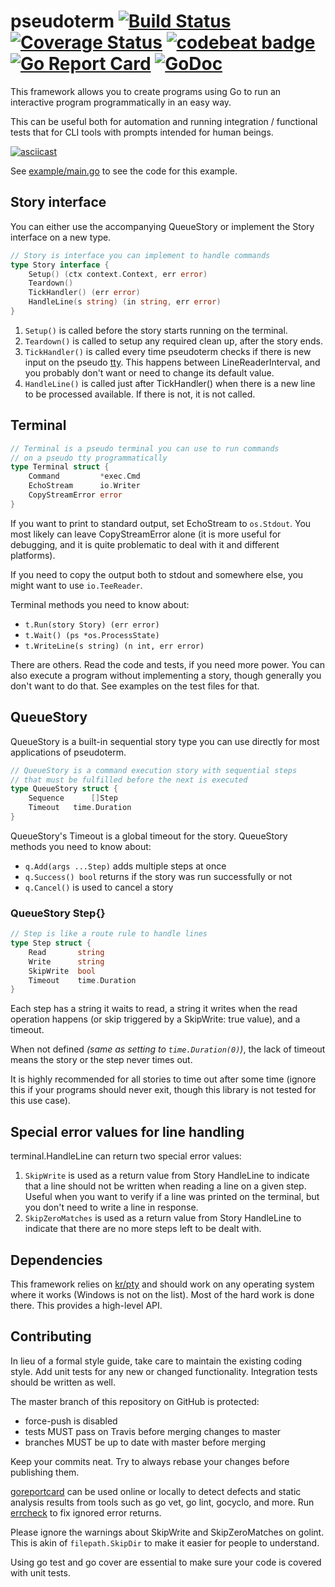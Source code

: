 # pseudoterm [![Build Status](http://img.shields.io/travis/henvic/pseudoterm/master.svg?style=flat)](https://travis-ci.org/henvic/pseudoterm) [![Coverage Status](https://coveralls.io/repos/henvic/pseudoterm/badge.svg)](https://coveralls.io/r/henvic/pseudoterm) [![codebeat badge](https://codebeat.co/badges/9f970e36-d039-434a-b0db-3c9471fab567)](https://codebeat.co/projects/github-com-henvic-pseudoterm) [![Go Report Card](https://goreportcard.com/badge/github.com/henvic/pseudoterm)](https://goreportcard.com/report/github.com/henvic/pseudoterm) [![GoDoc](https://godoc.org/github.com/henvic/pseudoterm?status.svg)](https://godoc.org/github.com/henvic/pseudoterm)

This framework allows you to create programs using Go to run an interactive program programmatically in an easy way.

This can be useful both for automation and running integration / functional tests that for CLI tools with prompts intended for human beings.

[![asciicast](https://asciinema.org/a/02xhla8u9nvifz6x6q728ymv5.png)](https://asciinema.org/a/02xhla8u9nvifz6x6q728ymv5)

See [example/main.go](https://github.com/henvic/pseudoterm/blob/master/example/main.go) to see the code for this example.

## Story interface

You can either use the accompanying QueueStory or implement the Story interface on a new type.

```go
// Story is interface you can implement to handle commands
type Story interface {
	Setup() (ctx context.Context, err error)
	Teardown()
	TickHandler() (err error)
	HandleLine(s string) (in string, err error)
}
```

1. `Setup()` is called before the story starts running on the terminal.
2. `Teardown()` is called to setup any required clean up, after the story ends.
3. `TickHandler()` is called every time pseudoterm checks if there is new input on the pseudo [tty](https://en.wikipedia.org/wiki/TTY). This happens between LineReaderInterval, and you probably don't want or need to change its default value.
4. `HandleLine()` is called just after TickHandler() when there is a new line to be processed available. If there is not, it is not called.

## Terminal

```go
// Terminal is a pseudo terminal you can use to run commands
// on a pseudo tty programmatically
type Terminal struct {
	Command         *exec.Cmd
	EchoStream      io.Writer
	CopyStreamError error
}
```

If you want to print to standard output, set EchoStream to `os.Stdout`. You most likely can leave CopyStreamError alone (it is more useful for debugging, and it is quite problematic to deal with it and different platforms).

If you need to copy the output both to stdout and somewhere else, you might want to use `io.TeeReader`.

Terminal methods you need to know about:

* `t.Run(story Story) (err error)`
* `t.Wait() (ps *os.ProcessState)`
* `t.WriteLine(s string) (n int, err error)`

There are others. Read the code and tests, if you need more power. You can also execute a program without implementing a story, though generally you don't want to do that. See examples on the test files for that.

## QueueStory
QueueStory is a built-in sequential story type you can use directly for most applications of pseudoterm.

```go
// QueueStory is a command execution story with sequential steps 
// that must be fulfilled before the next is executed
type QueueStory struct {
	Sequence      []Step
	Timeout   time.Duration
}
```

QueueStory's Timeout is a global timeout for the story.
QueueStory methods you need to know about:

* `q.Add(args ...Step)` adds multiple steps at once
* `q.Success() bool` returns if the story was run successfully or not
* `q.Cancel()` is used to cancel a story


### QueueStory Step{}

```go
// Step is like a route rule to handle lines
type Step struct {
	Read       string
	Write      string
	SkipWrite  bool
	Timeout    time.Duration
}
```

Each step has a string it waits to read, a string it writes when the read operation happens (or skip triggered by a SkipWrite: true value), and a timeout.

When not defined *(same as setting to `time.Duration(0)`)*, the lack of timeout means the story or the step never times out.

It is highly recommended for all stories to time out after some time (ignore this if your programs should never exit, though this library is not tested for this use case).

## Special error values for line handling
terminal.HandleLine can return two special error values:
1. `SkipWrite` is used as a return value from Story HandleLine to indicate that a line should not be written when reading a line on a given step. Useful when you want to verify if a line was printed on the terminal, but you don't need to write a line in response.
2. `SkipZeroMatches` is used as a return value from Story HandleLine to indicate that there are no more steps left to be dealt with.

## Dependencies
This framework relies on [kr/pty](https://github.com/kr/pty) and should work on any operating system where it works (Windows is not on the list). Most of the hard work is done there. This provides a high-level API.

## Contributing
In lieu of a formal style guide, take care to maintain the existing coding style. Add unit tests for any new or changed functionality. Integration tests should be written as well.

The master branch of this repository on GitHub is protected:
* force-push is disabled
* tests MUST pass on Travis before merging changes to master
* branches MUST be up to date with master before merging

Keep your commits neat. Try to always rebase your changes before publishing them.

[goreportcard](https://goreportcard.com/report/github.com/henvic/pseudoterm) can be used online or locally to detect defects and static analysis results from tools such as go vet, go lint, gocyclo, and more. Run [errcheck](https://github.com/kisielk/errcheck) to fix ignored error returns.

Please ignore the warnings about SkipWrite and SkipZeroMatches on golint. This is akin of `filepath.SkipDir` to make it easier for people to understand.

Using go test and go cover are essential to make sure your code is covered with unit tests.
